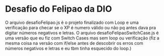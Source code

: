 # Desafio do Felipao da DIO

O arquivo desafioFelipao.js é o projeto finalizado com Loop e uma verificação para checar se o XP é numero válido ou não pq antes dava pra digitar números negativos e letras.
O arquivo desafioFelipaoSwitchCase.js é uma versão que eu fiz com Switch Cases mas sem loop ou verificação (fiz a mesma coisa na versão com if/else antes de descobrir os erros com números negativos e letras e eu tbm tinha esquecido do loop.)
